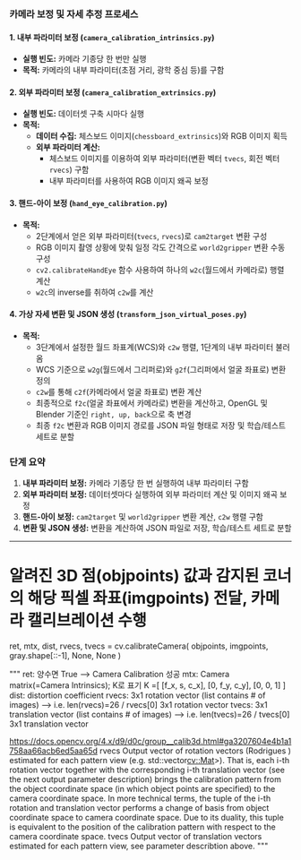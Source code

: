### 카메라 보정 및 자세 추정 프로세스

#### 1. 내부 파라미터 보정 (`camera_calibration_intrinsics.py`)
- **실행 빈도:** 카메라 기종당 한 번만 실행
- **목적:** 카메라의 내부 파라미터(초점 거리, 광학 중심 등)를 구함

#### 2. 외부 파라미터 보정 (`camera_calibration_extrinsics.py`)
- **실행 빈도:** 데이터셋 구축 시마다 실행
- **목적:**
  - **데이터 수집:** 체스보드 이미지(`chessboard_extrinsics`)와 RGB 이미지 획득
  - **외부 파라미터 계산:**
    - 체스보드 이미지를 이용하여 외부 파라미터(변환 벡터 `tvecs`, 회전 벡터 `rvecs`) 구함
    - 내부 파라미터를 사용하여 RGB 이미지 왜곡 보정

#### 3. 핸드-아이 보정 (`hand_eye_calibration.py`)
- **목적:**
  - 2단계에서 얻은 외부 파라미터(`tvecs`, `rvecs`)로 `cam2target` 변환 구성
  - RGB 이미지 촬영 상황에 맞춰 일정 각도 간격으로 `world2gripper` 변환 수동 구성
  - `cv2.calibrateHandEye` 함수 사용하여 하나의 `w2c`(월드에서 카메라로) 행렬 계산
  - `w2c`의 inverse를 취하여 `c2w`를 계산

#### 4. 가상 자세 변환 및 JSON 생성 (`transform_json_virtual_poses.py`)
- **목적:**
  - 3단계에서 설정한 월드 좌표계(WCS)와 `c2w` 행렬, 1단계의 내부 파라미터 불러옴
  - WCS 기준으로 `w2g`(월드에서 그리퍼로)와 `g2f`(그리퍼에서 얼굴 좌표로) 변환 정의
  - `c2w`를 통해 `c2f`(카메라에서 얼굴 좌표로) 변환 계산
  - 최종적으로 `f2c`(얼굴 좌표에서 카메라로) 변환을 계산하고, OpenGL 및 Blender 기준인 `right, up, back`으로 축 변경
  - 최종 `f2c` 변환과 RGB 이미지 경로를 JSON 파일 형태로 저장 및 학습/테스트 세트로 분할

### 단계 요약
1. **내부 파라미터 보정:** 카메라 기종당 한 번 실행하여 내부 파라미터 구함
2. **외부 파라미터 보정:** 데이터셋마다 실행하여 외부 파라미터 계산 및 이미지 왜곡 보정
3. **핸드-아이 보정:** `cam2target` 및 `world2gripper` 변환 계산, `c2w` 행렬 구함
4. **변환 및 JSON 생성:** 변환을 계산하여 JSON 파일로 저장, 학습/테스트 세트로 분할

---


# 알려진 3D 점(objpoints) 값과 감지된 코너의 해당 픽셀 좌표(imgpoints) 전달, 카메라 캘리브레이션 수행
ret, mtx, dist, rvecs, tvecs = cv.calibrateCamera(
    objpoints, imgpoints, gray.shape[::-1], None, None
)

"""
ret: 양수면 True --> Camera Calibration 성공
mtx: Camera matrix(=Camera Intrinsics); K로 표기
K =[
    [f_x, s, c_x],
    [0, f_y, c_y],
    [0, 0, 1]
]
dist: distortion coefficient
rvecs: 3x1 rotation vector (list contains # of images) --> i.e. len(rvecs)=26 / rvecs[0] 3x1 rotation vector
tvecs: 3x1 translation vector (list contains # of images) --> i.e. len(tvecs)=26 / tvecs[0] 3x1 translation vector

https://docs.opencv.org/4.x/d9/d0c/group__calib3d.html#ga3207604e4b1a1758aa66acb6ed5aa65d
rvecs	Output vector of rotation vectors (Rodrigues ) estimated for each pattern view (e.g. std::vector<cv::Mat>>). That is, each i-th rotation vector together with the corresponding i-th translation vector (see the next output parameter description) brings the calibration pattern from the object coordinate space (in which object points are specified) to the camera coordinate space. In more technical terms, the tuple of the i-th rotation and translation vector performs a change of basis from object coordinate space to camera coordinate space. Due to its duality, this tuple is equivalent to the position of the calibration pattern with respect to the camera coordinate space.
tvecs	Output vector of translation vectors estimated for each pattern view, see parameter describtion above.
"""
